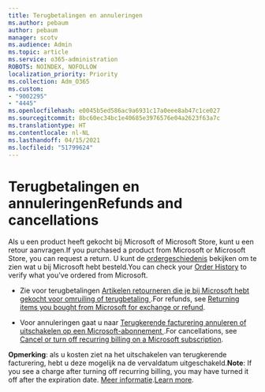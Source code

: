 ```yaml
---
title: Terugbetalingen en annuleringen
ms.author: pebaum
author: pebaum
manager: scotv
ms.audience: Admin
ms.topic: article
ms.service: o365-administration
ROBOTS: NOINDEX, NOFOLLOW
localization_priority: Priority
ms.collection: Adm_O365
ms.custom:
- "9002295"
- "4445"
ms.openlocfilehash: e0045b5ed586ac9a6931c17a0eee8ab47c1ce027
ms.sourcegitcommit: 8bc60ec34bc1e40685e3976576e04a2623f63a7c
ms.translationtype: HT
ms.contentlocale: nl-NL
ms.lasthandoff: 04/15/2021
ms.locfileid: "51799624"
---
```

# <a name="refunds-and-cancellations"></a><span data-ttu-id="46780-102">Terugbetalingen en annuleringen</span><span class="sxs-lookup"><span data-stu-id="46780-102">Refunds and cancellations</span></span>

<span data-ttu-id="46780-103">Als u een product heeft gekocht bij Microsoft of Microsoft Store, kunt u een retour aanvragen.</span><span class="sxs-lookup"><span data-stu-id="46780-103">If you purchased a product from Microsoft or Microsoft Store, you can request a return.</span></span> <span data-ttu-id="46780-104">U kunt de [ordergeschiedenis](https://account.microsoft.com/billing/orders/) bekijken om te zien wat u bij Microsoft hebt besteld.</span><span class="sxs-lookup"><span data-stu-id="46780-104">You can check your [Order History](https://account.microsoft.com/billing/orders/) to verify what you've ordered from Microsoft.</span></span> 

- <span data-ttu-id="46780-105">Zie voor terugbetalingen [ Artikelen retourneren die je bij Microsoft hebt gekocht voor omruiling of terugbetaling ](https://support.microsoft.com/help/10558).</span><span class="sxs-lookup"><span data-stu-id="46780-105">For refunds, see [Returning items you bought from Microsoft for exchange or refund](https://support.microsoft.com/help/10558).</span></span>

- <span data-ttu-id="46780-106">Voor annuleringen gaat u naar [ Terugkerende facturering annuleren of uitschakelen op een Microsoft-abonnement ](https://support.microsoft.com/help/4027815).</span><span class="sxs-lookup"><span data-stu-id="46780-106">For cancellations, see [Cancel or turn off recurring billing on a Microsoft subscription](https://support.microsoft.com/help/4027815).</span></span>

<span data-ttu-id="46780-107">**Opmerking**: als u kosten ziet na het uitschakelen van terugkerende facturering, hebt u deze mogelijk na de vervaldatum uitgeschakeld.</span><span class="sxs-lookup"><span data-stu-id="46780-107">**Note**: If you see a charge after turning off recurring billing, you may have turned it off after the expiration date.</span></span> <span data-ttu-id="46780-108">[Meer informatie](https://support.microsoft.com/help/10640).</span><span class="sxs-lookup"><span data-stu-id="46780-108">[Learn more](https://support.microsoft.com/help/10640).</span></span> 